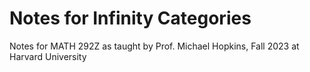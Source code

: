 # Notes for Infinity Categories
Notes for MATH 292Z as taught by Prof. Michael Hopkins, Fall 2023 at Harvard University
